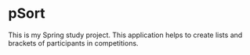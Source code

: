 # pSort
This is my Spring study project.
This application helps to create lists and brackets of participants in competitions.
